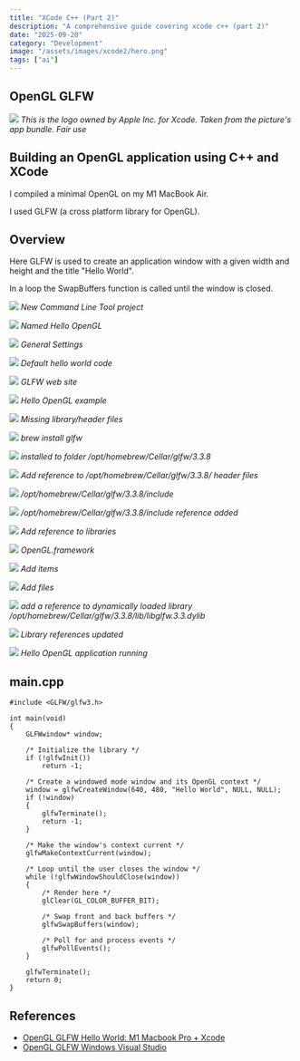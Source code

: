 ```yaml
---
title: "XCode C++ (Part 2)"
description: "A comprehensive guide covering xcode c++ (part 2)"
date: "2025-09-20"
category: "Development"
image: "/assets/images/xcode2/hero.png"
tags: ["ai"]
---
```


## OpenGL GLFW

![](/assets/images/xcode2/xcode-14-icon-300x314.png)
*This is the logo owned by Apple Inc. for Xcode. Taken from the picture's app bundle. Fair use*


## Building an OpenGL application using C++ and XCode

I compiled a minimal OpenGL on my M1 MacBook Air.

I used GLFW (a cross platform library for OpenGL).


## Overview

Here GLFW is used to create an application window with a given width and height and the title "Hello World".

In a loop the SwapBuffers function is called until the window is closed.

![](/assets/images/xcode2/screen-shot-2023-03-08-at-12.01.51-pm-1478x1044.png)
*New Command Line Tool project*

![](/assets/images/xcode2/screen-shot-2023-03-08-at-12.02.10-pm-1466x1040.png)
*Named Hello OpenGL*

![](/assets/images/xcode2/screen-shot-2023-03-08-at-12.02.41-pm-1536x541.png)
*General Settings*

![](/assets/images/xcode2/screen-shot-2023-03-08-at-12.02.53-pm-1536x639.png)
*Default hello world code*

![](/assets/images/xcode2/screen-shot-2023-03-08-at-12.03.16-pm-1536x542.png)
*GLFW web site*

![](/assets/images/xcode2/screen-shot-2023-03-08-at-12.03.31-pm-1536x795.png)
*Hello OpenGL example*

![](/assets/images/xcode2/screen-shot-2023-03-08-at-12.04.04-pm-1536x895.png)
*Missing library/header files*

![](/assets/images/xcode2/screen-shot-2023-03-08-at-12.04.44-pm-1144x180.png)
*brew install glfw*

![](/assets/images/xcode2/screen-shot-2023-03-08-at-12.10.58-pm-1140x746.png)
*installed to folder /opt/homebrew/Cellar/glfw/3.3.8*

![](/assets/images/xcode2/screen-shot-2023-03-08-at-12.11.40-pm-1536x533.png)
*Add reference to /opt/homebrew/Cellar/glfw/3.3.8/ header files*

![](/assets/images/xcode2/screen-shot-2023-03-08-at-12.12.06-pm-1536x619.png)
*/opt/homebrew/Cellar/glfw/3.3.8/include*

![](/assets/images/xcode2/screen-shot-2023-03-08-at-12.12.19-pm-1536x528.png)
*/opt/homebrew/Cellar/glfw/3.3.8/include reference added*

![](/assets/images/xcode2/screen-shot-2023-03-08-at-12.12.32-pm-1536x606.png)
*Add reference to libraries*

![](/assets/images/xcode2/screen-shot-2023-03-08-at-12.12.53-pm-1536x774.png)
*OpenGL.framework*

![](/assets/images/xcode2/screen-shot-2023-03-08-at-12.13.04-pm-1536x541.png)
*Add items*

![](/assets/images/xcode2/screen-shot-2023-03-08-at-12.13.14-pm-1536x783.png)
*Add files*

![](/assets/images/xcode2/screen-shot-2023-03-08-at-12.15.50-pm-1536x767.png)
*add a reference to dynamically loaded library /opt/homebrew/Cellar/glfw/3.3.8/lib/libglfw.3.3.dylib*

![](/assets/images/xcode2/screen-shot-2023-03-08-at-12.15.59-pm-1536x562.png)
*Library references updated*

![](/assets/images/xcode2/screen-shot-2023-03-08-at-12.16.22-pm-1536x892.png)
*Hello OpenGL application running*


## main.cpp

```text
#include <GLFW/glfw3.h>

int main(void)
{
    GLFWwindow* window;

    /* Initialize the library */
    if (!glfwInit())
        return -1;

    /* Create a windowed mode window and its OpenGL context */
    window = glfwCreateWindow(640, 480, "Hello World", NULL, NULL);
    if (!window)
    {
        glfwTerminate();
        return -1;
    }

    /* Make the window's context current */
    glfwMakeContextCurrent(window);

    /* Loop until the user closes the window */
    while (!glfwWindowShouldClose(window))
    {
        /* Render here */
        glClear(GL_COLOR_BUFFER_BIT);

        /* Swap front and back buffers */
        glfwSwapBuffers(window);

        /* Poll for and process events */
        glfwPollEvents();
    }

    glfwTerminate();
    return 0;
}
```
## References

- [OpenGL GLFW Hello World: M1 Macbook Pro + Xcode](https://www.youtube.com/watch?v=MHlbNbWlrIM)
- [OpenGL GLFW Windows Visual Studio](https://www.youtube.com/watch?v=OR4fNpBjmq8)

